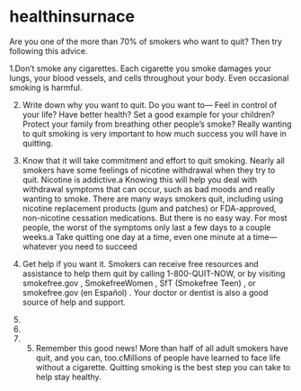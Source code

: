 healthinsurnace
===============

Are you one of the more than 70% of smokers who want to quit? Then try following this advice.


1.Don’t smoke any cigarettes. Each cigarette you smoke damages your lungs, your blood vessels, and cells throughout your
body. Even occasional smoking is harmful.



2. Write down why you want to quit. Do you want to—
Feel in control of your life?
Have better health?
Set a good example for your children?
Protect your family from breathing other people’s smoke?
Really wanting to quit smoking is very important to how much success you will have in quitting.



3. Know that it will take commitment and effort to quit smoking. Nearly all smokers have some feelings of nicotine withdrawal when they try to quit. Nicotine is addictive.a Knowing this will help you deal with withdrawal symptoms that can occur, such as bad moods and really wanting to smoke.
There are many ways smokers quit, including using nicotine replacement products (gum and patches) or FDA-approved, non-nicotine cessation medications. But there is no easy way. For most people, the worst of the symptoms only last a few days to a couple weeks.a Take quitting one day at a time, even one minute at a time—whatever you need to succeed

4. Get help if you want it. Smokers can receive free resources and assistance to help them quit by calling 1-800-QUIT-NOW, or by visiting smokefree.gov , SmokefreeWomen , SfT (Smokefree Teen) , or smokefree.gov (en Español) . Your doctor or dentist is also a good source of help and support.
5. 
6. 
7. 5. Remember this good news! More than half of all adult smokers have quit, and you can, too.cMillions of people have learned to face life without a cigarette. Quitting smoking is the best step you can take to help stay healthy.
